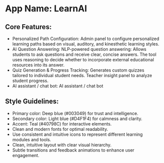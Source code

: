 # **App Name**: LearnAI

## Core Features:

- Personalized Path Configuration: Admin panel to configure personalized learning paths based on visual, auditory, and kinesthetic learning styles.
- AI Question Answering: NLP-powered question answering: Allows students to ask questions and receive clear, concise answers. The tool uses reasoning to decide whether to incorporate external educational resources into its answer.
- Quiz Generation & Progress Tracking: Generates custom quizzes tailored to individual student needs. Teacher insight panel to analyze student progress.
- AI assistant / chat bot: AI assistant / chat bot

## Style Guidelines:

- Primary color: Deep blue (#003049) for trust and intelligence.
- Secondary color: Light blue (#D4F1F4) for calmness and clarity.
- Accent: Teal (#40798C) for interactive elements.
- Clean and modern fonts for optimal readability.
- Use consistent and intuitive icons to represent different learning modules and tools.
- Clean, intuitive layout with clear visual hierarchy.
- Subtle transitions and feedback animations to enhance user engagement.